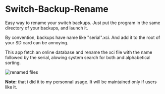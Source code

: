 # Switch-Backup-Rename

Easy way to rename your switch backups.
Just put the program in the same directory of your backups, and launch it.

By convention, backups have name like "serial".xci. And add it to the root of your SD card can be annoying.

This app fetch an online database and rename the xci file with the name followed by the serial, alowing system search for both and alphabetical sorting.

![renamed files](https://i.imgur.com/eILjsoh.png)

**Note:** that i did it to my personnal usage. It will be maintained only if users like it.
